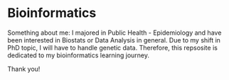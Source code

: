 # Bioinformatics

Something about me: I majored in Public Health - Epidemiology and have been interested in Biostats or Data Analysis in general. Due to my shift in PhD topic, I will have to handle genetic data.  Therefore, this repsosite is dedicated to my bioinformatics learning journey. 

Thank you!
